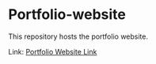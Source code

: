 # Portfolio-website

This repository hosts the portfolio website.

Link: <a href = "https://tahascommit.github.io/Portfolio_Website/"> Portfolio Website Link </a>
